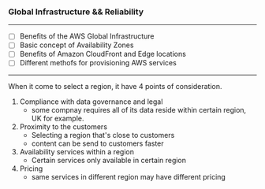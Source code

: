 ### Global Infrastructure && Reliability
****
- [ ] Benefits of the AWS Global Infrastructure
- [ ] Basic concept of Availability Zones
- [ ] Benefits of Amazon CloudFront and Edge locations
- [ ] Different methofs for provisioning AWS services

****

When it come to select a region, it have 4 points of consideration.
1. Compliance with data governance and legal 
    - some compnay requires all of its data reside within certain region, UK for example.
2. Proximity to the customers
    - Selecting a region that's close to customers
    - content can be send to customers faster
3. Availability services within a region
    - Certain services only available in certain region
4. Pricing
    - same services in different region may have different pricing